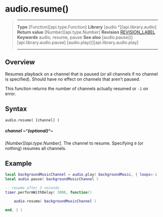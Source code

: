 
# audio.resume()

> --------------------- ------------------------------------------------------------------------------------------
> __Type__              [Function][api.type.Function]
> __Library__           [audio.*][api.library.audio]
> __Return value__      [Number][api.type.Number]
> __Revision__          [REVISION_LABEL](REVISION_URL)
> __Keywords__          audio, resume, pause
> __See also__          [audio.pause()][api.library.audio.pause]
>						[audio.play()][api.library.audio.play]
> --------------------- ------------------------------------------------------------------------------------------


## Overview

Resumes playback on a channel that is paused (or all channels if no channel is specified). Should have no effect on channels that aren't paused.

This function returns the number of channels actually resumed or `-1` on error.

## Syntax

	audio.resume( [channel] )

##### channel ~^(optional)^~
_[Number][api.type.Number]._ The channel to resume. Specifying `0` (or nothing) resumes all channels.


## Example

`````lua
local backgroundMusicChannel = audio.play( backgroundMusic, { loops=-1 }  ) 
local audio.pause( backgroundMusicChannel )

-- resume after 3 seconds
timer.performWithDelay( 3000, function()

	audio.resume( backgroundMusicChannel )

end, 1 )
`````
